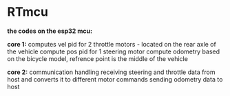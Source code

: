 # RTmcu
**the codes on the esp32 mcu:**

**core 1:**
computes vel pid for 2 throttle motors - located on the rear axle of the vehicle
compute pos pid for 1 steering motor
compute odometry based on the bicycle model, refrence point is the middle of the vehicle

**core 2:**
communication handling
receiving steering and throttle data from host and converts it to different motor commands
sending odometry data to host

